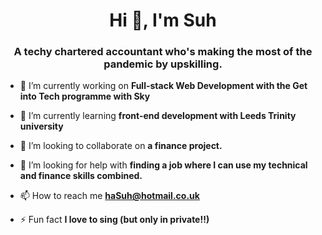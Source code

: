 <h1 align="center">Hi 👋, I'm Suh</h1>
<h3 align="center">A techy chartered accountant who's making the most of the pandemic by upskilling.</h3>

- 🔭 I’m currently working on **Full-stack Web Development with the Get into Tech programme with Sky**

- 🌱 I’m currently learning **front-end development with Leeds Trinity university**

- 👯 I’m looking to collaborate on **a finance project.**

- 🤝 I’m looking for help with **finding a job where I can use my technical and finance skills combined.**

- 📫 How to reach me **haSuh@hotmail.co.uk**

- ⚡ Fun fact **I love to sing (but only in private!!)**

